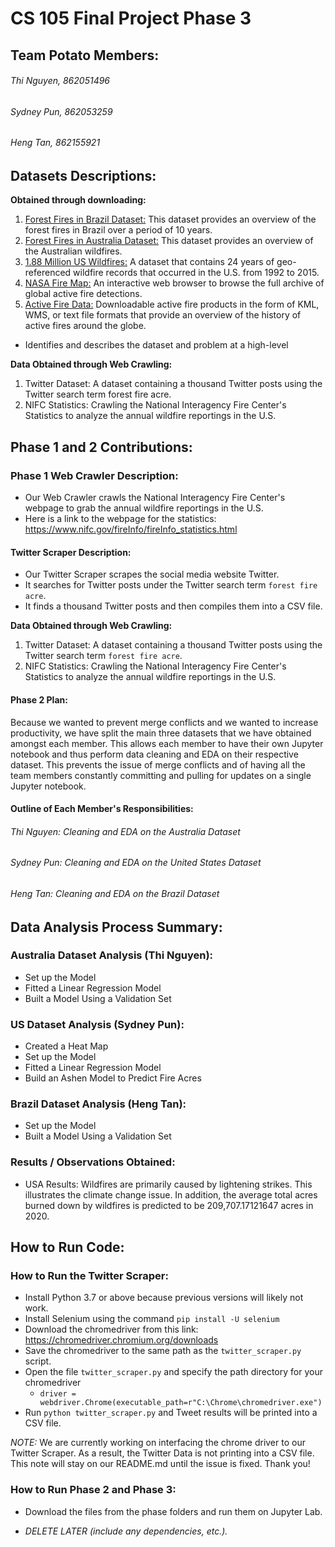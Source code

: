 # CS 105 Final Project Phase 3 

## Team Potato Members: 
###### Thi Nguyen, 862051496
###### Sydney Pun, 862053259
###### Heng Tan, 862155921


## Datasets Descriptions:
**Obtained through downloading:**
1. [Forest Fires in Brazil Dataset:](https://www.kaggle.com/gustavomodelli/forest-fires-in-brazil) This dataset provides an overview of the forest fires in Brazil over a period of 10 years.
2. [Forest Fires in Australia Dataset:](https://www.kaggle.com/carlosparadis/fires-from-space-australia-and-new-zeland) This dataset provides an overview of the Australian wildfires.
3. [1.88 Million US Wildfires:](https://www.kaggle.com/rtatman/188-million-us-wildfires) A dataset that contains 24 years of geo-referenced wildfire records that occurred in the U.S. from 1992 to 2015.
4. [NASA Fire Map:](https://firms.modaps.eosdis.nasa.gov/map/#z:7;c:-119.9,38.9;t:adv-points;d:2018-11-10..2018-11-30;l:firms_modis_a,fire_aqua_crc) An interactive web browser to browse the full archive of global active fire detections.
5. [Active Fire Data:](https://earthdata.nasa.gov/earth-observation-data/near-real-time/firms/active-fire-data) Downloadable active fire products in the form of KML, WMS, or text file formats that provide an overview of the history of active fires around the globe.

- Identifies and describes the dataset and problem at a high-level

**Data Obtained through Web Crawling:**
1. Twitter Dataset: A dataset containing a thousand Twitter posts using the Twitter search term forest fire acre.
2. NIFC Statistics: Crawling the National Interagency Fire Center's Statistics to analyze the annual wildfire reportings in the U.S.

## Phase 1 and 2 Contributions:

### Phase 1 Web Crawler Description: 
* Our Web Crawler crawls the National Interagency Fire Center's webpage to grab the annual wildfire reportings in the U.S. 
* Here is a link to the webpage for the statistics: https://www.nifc.gov/fireInfo/fireInfo_statistics.html

#### Twitter Scraper Description:
* Our Twitter Scraper scrapes the social media website Twitter.
* It searches for Twitter posts under the Twitter search term `forest fire acre`.
* It finds a thousand Twitter posts and then compiles them into a CSV file.

**Data Obtained through Web Crawling:**
1. Twitter Dataset: A dataset containing a thousand Twitter posts using the Twitter search term `forest fire acre`.
2. NIFC Statistics: Crawling the National Interagency Fire Center's Statistics to analyze the annual wildfire reportings in the U.S.

#### Phase 2 Plan:
Because we wanted to prevent merge conflicts and we wanted to increase productivity, we have split the main three datasets that we have obtained amongst each member. This allows each member to have their own Jupyter notebook and thus perform data cleaning and EDA on their respective dataset. This prevents the issue of merge conflicts and of having all the team members constantly committing and pulling for updates on a single Jupyter notebook. 

#### Outline of Each Member's Responsibilities: 
###### Thi Nguyen: Cleaning and EDA on the Australia Dataset
###### Sydney Pun: Cleaning and EDA on the United States Dataset
###### Heng Tan: Cleaning and EDA on the Brazil Dataset

## Data Analysis Process Summary:

### Australia Dataset Analysis (Thi Nguyen):
* Set up the Model
* Fitted a Linear Regression Model
* Built a Model Using a Validation Set

### US Dataset Analysis (Sydney Pun):
* Created a Heat Map
* Set up the Model
* Fitted a Linear Regression Model
* Build an Ashen Model to Predict Fire Acres

### Brazil Dataset Analysis (Heng Tan):
* Set up the Model
* Built a Model Using a Validation Set

### Results / Observations Obtained: 
* USA Results: Wildfires are primarily caused by lightening strikes. This illustrates the climate change issue. In addition, the average total acres burned down by wildfires is predicted to be 209,707.17121647 acres in 2020.

## How to Run Code:

### How to Run the Twitter Scraper:
* Install Python 3.7 or above because previous versions will likely not work.
* Install Selenium using the command `pip install -U selenium`
* Download the chromedriver from this link: https://chromedriver.chromium.org/downloads
* Save the chromedriver to the same path as the `twitter_scraper.py` script. 
* Open the file `twitter_scraper.py` and specify the path directory for your chromedriver
  * `driver = webdriver.Chrome(executable_path=r"C:\Chrome\chromedriver.exe")`
* Run `python twitter_scraper.py` and Tweet results will be printed into a CSV file. 

_NOTE:_  We are currently working on interfacing the chrome driver to our Twitter Scraper. As a result, the Twitter Data is not printing into a CSV file. This note will stay on our README.md until the issue is fixed. Thank you!

### How to Run Phase 2 and Phase 3:
* Download the files from the phase folders and run them on Jupyter Lab.

* _*DELETE LATER*_ _(include any dependencies, etc.)._

